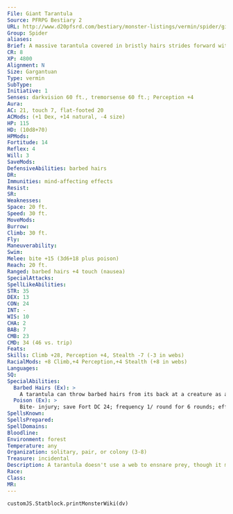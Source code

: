 ```yaml
---
File: Giant Tarantula
Source: PFRPG Bestiary 2
URL: http://www.d20pfsrd.com/bestiary/monster-listings/vermin/spider/giant-tarantula-spider
Group: Spider
aliases: 
Brief: A massive tarantula covered in bristly hairs strides forward with deliberate steps, its eight eyes scanning for prey.
CR: 8
XP: 4800
Alignment: N
Size: Gargantuan
Type: vermin
SubType: 
Initiative: 1
Senses: darkvision 60 ft., tremorsense 60 ft.; Perception +4
Aura: 
AC: 21, touch 7, flat-footed 20
ACMods: (+1 Dex, +14 natural, -4 size)
HP: 115
HD: (10d8+70)
HPMods: 
Fortitude: 14
Reflex: 4
Will: 3
SaveMods: 
DefensiveAbilities: barbed hairs
DR: 
Immunities: mind-affecting effects
Resist: 
SR: 
Weaknesses: 
Space: 20 ft.
Speed: 30 ft.
MoveMods: 
Burrow: 
Climb: 30 ft.
Fly: 
Maneuverability: 
Swim: 
Melee: bite +15 (3d6+18 plus poison)
Reach: 20 ft.
Ranged: barbed hairs +4 touch (nausea)
SpecialAttacks: 
SpellLikeAbilities: 
STR: 35
DEX: 13
CON: 24
INT: -
WIS: 10
CHA: 2
BAB: 7
CMB: 23
CMD: 34 (46 vs. trip)
Feats: 
Skills: Climb +28, Perception +4, Stealth -7 (-3 in webs)
RacialMods: +8 Climb,+4 Perception,+4 Stealth (+8 in webs)
Languages: 
SQ: 
SpecialAbilities:
  Barbed Hairs (Ex): >
    A tarantula can throw barbed hairs from its back at a creature as a ranged touch attack (range increment 20 feet).  A creature struck by these hairs must make a DC 22 Fort save or be nauseated for 1d6 rounds. A creature that attacks a giant tarantula with a non-reach melee weapon must make a DC 22 Reflex save to avoid being struck by these hairs. The save DC is Con-based.
  Poison (Ex): >
    Bite- injury; save Fort DC 24; frequency 1/ round for 6 rounds; effect 1d6 Str; cure 2 consecutive saves.  Save DC is Con-based with a +2 racial bonus.
SpellsKnown: 
SpellsPrepared: 
SpellDomains: 
Bloodline: 
Environment: forest
Temperature: any
Organization: solitary, pair, or colony (3-8)
Treasure: incidental
Description: A tarantula doesn't use a web to ensnare prey, though it may spin a trip wire to signal an alert when something approaches its burrow. These spiders grab with their appendages, inject paralyzing venom, and dispatch their unfortunate victims with their fangs. They also secrete digestive enzymes to liquefy their victims' bodies so that they can suck them up through their straw-like mouth openings. After a large meal, the tarantula may not need to eat for a month.
Race: 
Class: 
MR: 
---
```

```dataviewjs
customJS.Statblock.printMonsterWiki(dv)
```

